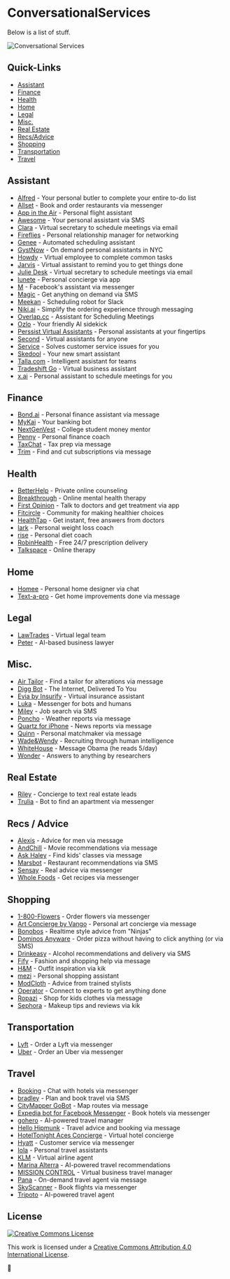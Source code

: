 # ConversationalServices
Below is a list of stuff.

![Conversational Services](https://raw.githubusercontent.com/argohq/list/infographic.png)

## Quick-Links
* [Assistant](#assistant)
* [Finance](#finance)
* [Health](#health)
* [Home](#home)
* [Legal](#legal)
* [Misc.](#misc)
* [Real Estate](#real-estate)
* [Recs/Advice](#recs--advice)
* [Shopping](#shopping)
* [Transportation](#transportation)
* [Travel](#travel)

## Assistant

* [Alfred](https://app.helloalfred.com/) - Your personal butler to complete your entire to-do list
* [Allset](https://allsetnow.com/) - Book and order restaurants via messenger
* [App in the Air](https://www.appintheair.mobi/) - Personal flight assistant
* [Awesome](http://textawesome.co.uk/) - Your personal assistant via SMS
* [Clara](https://claralabs.com/) - Virtual secretary to schedule meetings via email
* [Fireflies](http://fireflies.ai/index.html) - Personal relationship manager for networking
* [Genee](http://web.genee.me/index.html) - Automated scheduling assistant
* [GystNow](https://getgystnow.com/) - On demand personal assistants in NYC
* [Howdy](https://howdy.ai/) - Virtual employee to complete common tasks
* [Jarvis](http://hellojarvis.io/) - Virtual assistant to remind you to get things done
* [Julie Desk](https://www.juliedesk.com/) - Virtual secretary to schedule meetings via email
* [lunete](https://itunes.apple.com/us/app/lunete/id991469684?mt=8) - Personal concierge via app
* [M](https://www.facebook.com/help/1606634729626022/) - Facebook's assistant via messenger
* [Magic](https://getmagicnow.com/) - Get anything on demand via SMS
* [Meekan](https://meekan.com/slack/) - Scheduling robot for Slack
* [Niki.ai](http://Niki.ai) - Simplify the ordering experience through messaging
* [Overlap.cc](http://Overlap.cc) - Assistant for Scheduling Meetings
* [Ozlo](http://ozlo.com) - Your friendly AI sidekick
* [Perssist Virtual Assistants](https://www.perssist.com/welcome) - Personal assistants at your fingertips
* [Second](https://mysecond.com/) - Virtual assistants for anyone
* [Service](https://getservice.com/) - Solves customer service issues for you
* [Skedool](https://www.skedool.it/) - Your new smart assistant
* [Talla.com](http://Talla.com) - Intelligent assistant for teams
* [Tradeshift Go](https://tradeshift.com/go/) - Virtual business assistant
* [x.ai](http://x.ai) - Personal assistant to schedule meetings for you

## Finance

* [Bond.ai](http://Bond.ai) - Personal finance assistant via message
* [MyKai](http://kasisto.com/mykai/) - Your banking bot
* [NextGenVest](https://www.nextgenvest.com/) - College student money mentor
* [Penny](https://www.pennyapp.io/) - Personal finance coach
* [TaxChat](http://tax.chat/) - Tax prep via message
* [Trim](http://www.asktrim.com/) - Find and cut subscriptions via message

## Health

* [BetterHelp](https://www.betterhelp.com) - Private online counseling
* [Breakthrough](https://www.breakthrough.com/) - Online mental health therapy
* [First Opinion](https://firstopinionapp.com/) - Talk to doctors and get treatment via app
* [Fitcircle](http://www.fitcircle.in/) - Community for making healthier choices
* [HealthTap](https://www.healthtap.com/) - Get instant, free answers from doctors
* [lark](http://www.web.lark.com/) - Personal weight loss coach
* [rise](https://www.rise.us/) - Personal diet coach
* [RobinHealth](http://www.joinrobinhealth.com) - Free 24/7 prescription delivery
* [Talkspace](https://www.talkspace.com/) - Online therapy
 
## Home

* [Homee](http://homeeapp.com) - Personal home designer via chat
* [Text-a-pro](https://pro.com/text) - Get home improvements done via message

## Legal

* [LawTrades](https://lawtrades.com/) - Virtual legal team
* [Peter](https://hirepeter.com) - AI-based business lawyer

## Misc.

* [Air Tailor](http://airtailor.com/) - Find a tailor for alterations via message
* [Digg Bot](http://digg.com/messaging) - The Internet, Delivered To You
* [Evia by Insurify](https://insurify.com/evia) - Virtual insurance assistant
* [Luka](https://luka.ai/) - Messenger for bots and humans
* [Miley](http://www.textmiley.com/) - Job search via SMS
* [Poncho](http://poncho.is/) - Weather reports via message
* [Quartz for iPhone](https://itunes.apple.com/us/app/quartz-news-in-a-whole-new-way/id1076683233?mt=8) - News reports via message
* [Quinn](https://meetquinn.com/&hero=2) - Personal matchmaker via message
* [Wade&Wendy](http://wadeandwendy.ai/) - Recruiting through human intelligence
* [WhiteHouse](https://www.whitehouse.gov/contact/chat) - Message Obama (he reads 5/day)
* [Wonder](https://askwonder.com) - Answers to anything by researchers
 
## Real Estate

* [Riley](https://getrileynow.com/) - Concierge to text real estate leads
* [Trulia](http://www.trulia.com/mobile/iphonerental/) - Bot to find an apartment via messenger

## Recs / Advice

* [Alexis](http://www.askalexis.io/) - Advice for men via message
* [AndChill](http://www.andchill.io/) - Movie recommendations via message
* [Ask Haley](http://www.askhaley.com/) - Find kids' classes via message
* [Marsbot](https://marsbotapp.com/) - Restaurant recommendations via SMS
* [Sensay](https://sensay.it/) - Real advice via messenger
* [Whole Foods](https://www.messenger.com/t/24922591487) - Get recipes via messenger

## Shopping

* [1-800-Flowers](https://www.messenger.com/t/1800flowers/) - Order flowers via messenger
* [Art Concierge by Vango](http://hang.vangoart.com/concierge) - Personal art concierge via message
* [Bonobos](https://bonobos.com/help) - Realtime style advice from "Ninjas"
* [Dominos Anyware](https://anyware.dominos.com/) - Order pizza without having to click anything (or via SMS)
* [Drinkeasy](http://www.drinkeasy.co/) - Alcohol recommendations and delivery via SMS
* [Fify](http://fify.ai/) - Fashion and shopping help via message
* [H&M](https://botfamily.com/kik/bots/hm) - Outfit inspiration via kik
* [mezi](https://mezi.com/) - Personal shopping assistant
* [ModCloth](http://www.modcloth.com/modstylists) - Advice from trained stylists
* [Operator](https://www.operator.com/) - Connect to experts to get anything done
* [Ropazi](http://www.ropazi.com/) - Shop for kids clothes via message
* [Sephora](https://bots.kik.com/#/sephora) - Makeup tips and reviews via kik
 
## Transportation

* [Lyft](https://blog.lyft.com/posts/2016/fbmessenger) - Order a Lyft via messenger
* [Uber](https://newsroom.uber.com/messengerlaunch/) - Order an Uber via messenger

## Travel

* [Booking](https://www.facebook.com/Bookingcom-303492549842824/) - Chat with hotels via messenger
* [bradley](http://www.heybradley.com) - Plan and book travel via SMS
* [CityMapper GoBot](https://citymapper.com/gobot) - Map routes via message
* [Expedia bot for Facebook Messenger](https://viewfinder.expedia.com/features/introducing-expedia-bot-facebook-messenger/) - Book hotels via messenger
* [gohero](http://www.gohero.ai) - AI-powered travel manager
* [Hello Hipmunk](https://www.hipmunk.com/hello) - Travel advice and booking via message
* [HotelTonight Aces Concierge](https://www.hoteltonight.com/2016/04/aces-concierge/) - Virtual hotel concierge
* [Hyatt](https://www.facebook.com/hyatt/) - Customer service via messenger
* [Iola](https://www.lolatravel.com/) - Personal travel assistants
* [KLM](https://messenger.klm.com/) - Virtual airline agent
* [Marina Alterra](http://alterra.ai/en/) - AI-powered travel recommendations
* [MISSION CONTROL](https://www.hellomissioncontrol.com/) - Virtual business travel manager
* [Pana](https://pana.com/) - On-demand travel agent via message
* [SkyScanner](https://www.skyscanner.net/blogs/chat-your-way-to-your-next-trip-skyscanner-launches-facebook-messenger-bot-for-travel-search) - Book flights via messenger
* [Tripoto](https://www.tripoto.com/travel-assistant/) - AI-powered travel agent

## License

[![Creative Commons License](http://i.creativecommons.org/l/by/4.0/88x31.png)](http://creativecommons.org/licenses/by/4.0/)

This work is licensed under a [Creative Commons Attribution 4.0 International License](http://creativecommons.org/licenses/by/4.0/).

:facepunch:
